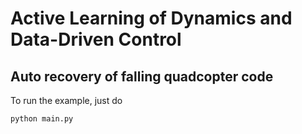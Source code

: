 # Active Learning of Dynamics and Data-Driven Control

## Auto recovery of falling quadcopter code 

To run the example, just do 
```python
python main.py
```

